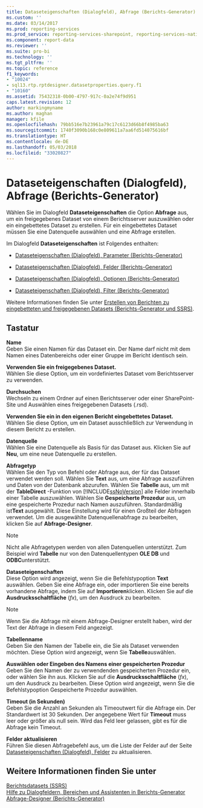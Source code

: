 ```yaml
---
title: Dataseteigenschaften (Dialogfeld), Abfrage (Berichts-Generator) | Microsoft-Dokumentation
ms.custom: ''
ms.date: 03/14/2017
ms.prod: reporting-services
ms.prod_service: reporting-services-sharepoint, reporting-services-native
ms.component: report-data
ms.reviewer: ''
ms.suite: pro-bi
ms.technology: ''
ms.tgt_pltfrm: ''
ms.topic: reference
f1_keywords:
- "10024"
- sql13.rtp.rptdesigner.datasetproperties.query.f1
- "10160"
ms.assetid: 75432318-0b00-4797-917c-0a2e74f9d951
caps.latest.revision: 12
author: markingmyname
ms.author: maghan
manager: kfile
ms.openlocfilehash: 79bb516e7b23961a79c17c6123d66b8f4985ba63
ms.sourcegitcommit: 1740f3090b168c0e809611a7aa6fd514075616bf
ms.translationtype: HT
ms.contentlocale: de-DE
ms.lasthandoff: 05/03/2018
ms.locfileid: "33020827"
---
```

# <a name="dataset-properties-dialog-box-query-report-builder"></a>Dataseteigenschaften (Dialogfeld), Abfrage (Berichts-Generator)
  Wählen Sie im Dialogfeld **Dataseteigenschaften** die Option **Abfrage** aus, um ein freigegebenes Dataset von einem Berichtsserver auszuwählen oder ein eingebettetes Dataset zu erstellen. Für ein eingebettetes Dataset müssen Sie eine Datenquelle auswählen und eine Abfrage erstellen.  
  
 Im Dialogfeld **Dataseteigenschaften** ist Folgendes enthalten:  
  
-   [Dataseteigenschaften (Dialogfeld), Parameter &#40;Berichts-Generator&#41;](http://msdn.microsoft.com/library/3a0672ad-c969-455b-b952-585164ce1dda)  
  
-   [Dataseteigenschaften (Dialogfeld), Felder &#40;Berichts-Generator&#41;](http://msdn.microsoft.com/library/75c7e54a-3d20-4c9a-88da-ab36dce2ce42)  
  
-   [Dataseteigenschaften (Dialogfeld), Optionen &#40;Berichts-Generator&#41;](../../reporting-services/report-data/dataset-properties-dialog-box-options-report-builder.md)  
  
-   [Dataseteigenschaften (Dialogfeld), Filter &#40;Berichts-Generator&#41;](http://msdn.microsoft.com/library/933a6f44-4eb7-4e73-9c40-ac0fd17b23d3)  
  
 Weitere Informationen finden Sie unter [Erstellen von Berichten zu eingebetteten und freigegebenen Datasets &#40;Berichts-Generator und SSRS&#41;](../../reporting-services/report-data/report-embedded-datasets-and-shared-datasets-report-builder-and-ssrs.md).  
  
## <a name="options"></a>Tastatur  
 **Name**  
 Geben Sie einen Namen für das Dataset ein. Der Name darf nicht mit dem Namen eines Datenbereichs oder einer Gruppe im Bericht identisch sein.  
  
 **Verwenden Sie ein freigegebenes Dataset.**  
 Wählen Sie diese Option, um ein vordefiniertes Dataset vom Berichtsserver zu verwenden.  
  
 **Durchsuchen**  
 Wechseln zu einem Ordner auf einen Berichtsserver oder einer SharePoint-Site und Auswählen eines freigegebenen Datasets (.rsd).  
  
 **Verwenden Sie ein in den eigenen Bericht eingebettetes Dataset.**  
 Wählen Sie diese Option, um ein Dataset ausschließlich zur Verwendung in diesem Bericht zu erstellen.  
  
 **Datenquelle**  
 Wählen Sie eine Datenquelle als Basis für das Dataset aus. Klicken Sie auf **Neu**, um eine neue Datenquelle zu erstellen.  
  
 **Abfragetyp**  
 Wählen Sie den Typ von Befehl oder Abfrage aus, der für das Dataset verwendet werden soll. Wählen Sie **Text** aus, um eine Abfrage auszuführen und Daten von der Datenbank abzurufen. Wählen Sie **Tabelle** aus, um mit der **TableDirect** -Funktion von [!INCLUDE[ssNoVersion](../../includes/ssnoversion-md.md)] alle Felder innerhalb einer Tabelle auszuwählen. Wählen Sie **Gespeicherte Prozedur** aus, um eine gespeicherte Prozedur nach Namen auszuführen. Standardmäßig ist**Text** ausgewählt. Diese Einstellung wird für einen Großteil der Abfragen verwendet. Um die ausgewählte Datenquellenabfrage zu bearbeiten, klicken Sie auf **Abfrage-Designer**.  
  
> [!NOTE]  
>  Nicht alle Abfragetypen werden von allen Datenquellen unterstützt. Zum Beispiel wird **Tabelle** nur von den Datenquellentypen **OLE DB** und **ODBC**unterstützt.  
  
 **Dataseteigenschaften**  
 Diese Option wird angezeigt, wenn Sie die Befehlstypoption **Text** auswählen. Geben Sie eine Abfrage ein, oder importieren Sie eine bereits vorhandene Abfrage, indem Sie auf **Importieren**klicken. Klicken Sie auf die **Ausdrucksschaltfläche** (*fx*), um den Ausdruck zu bearbeiten.  
  
> [!NOTE]  
>  Wenn Sie die Abfrage mit einem Abfrage-Designer erstellt haben, wird der Text der Abfrage in diesem Feld angezeigt.  
  
 **Tabellenname**  
 Geben Sie den Namen der Tabelle ein, die Sie als Dataset verwenden möchten. Diese Option wird angezeigt, wenn Sie **Tabelle**auswählen.  
  
 **Auswählen oder Eingeben des Namens einer gespeicherten Prozedur**  
 Geben Sie den Namen der zu verwendenden gespeicherten Prozedur ein, oder wählen Sie ihn aus. Klicken Sie auf die **Ausdrucksschaltfläche** (*fx*), um den Ausdruck zu bearbeiten. Diese Option wird angezeigt, wenn Sie die Befehlstypoption Gespeicherte Prozedur auswählen.  
  
 **Timeout (in Sekunden)**  
 Geben Sie die Anzahl an Sekunden als Timeoutwert für die Abfrage ein. Der Standardwert ist 30 Sekunden. Der angegebene Wert für **Timeout** muss leer oder größer als null sein. Wird das Feld leer gelassen, gibt es für die Abfrage kein Timeout.  
  
 **Felder aktualisieren**  
 Führen Sie diesen Abfragebefehl aus, um die Liste der Felder auf der Seite [Dataseteigenschaften (Dialogfeld), Felder](http://msdn.microsoft.com/library/75c7e54a-3d20-4c9a-88da-ab36dce2ce42) zu aktualisieren.  
  
## <a name="see-also"></a>Weitere Informationen finden Sie unter  
 [Berichtsdatasets &#40;SSRS&#41;](../../reporting-services/report-data/report-datasets-ssrs.md)   
 [Hilfe zu Dialogfeldern, Bereichen und Assistenten in Berichts-Generator](http://msdn.microsoft.com/en-us/2da24891-0b6d-4d3c-8b18-81b98752642f)   
 [Abfrage-Designer &#40;Berichts-Generator&#41;](http://msdn.microsoft.com/library/553f0d4e-8b1d-4148-9321-8b41a1e8e1b9)  
  
  
